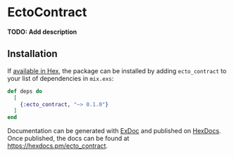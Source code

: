# EctoContract

**TODO: Add description**

## Installation

If [available in Hex](https://hex.pm/docs/publish), the package can be installed
by adding `ecto_contract` to your list of dependencies in `mix.exs`:

```elixir
def deps do
  [
    {:ecto_contract, "~> 0.1.0"}
  ]
end
```

Documentation can be generated with [ExDoc](https://github.com/elixir-lang/ex_doc)
and published on [HexDocs](https://hexdocs.pm). Once published, the docs can
be found at <https://hexdocs.pm/ecto_contract>.

